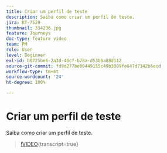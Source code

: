 ```yaml
---
title: Criar um perfil de teste
description: Saiba como criar um perfil de teste.
jira: KT-7529
thumbnail: 334236.jpg
feature: Journeys
doc-type: feature video
team: PM
role: User
level: Beginner
exl-id: b0725be6-2a3d-46cf-b78a-d53b6a88d112
source-git-commit: fd9d277be00449155c49b3809fe647d7342b6acd
workflow-type: tm+mt
source-wordcount: '24'
ht-degree: 100%

---
```


# Criar um perfil de teste

Saiba como criar um perfil de teste.

>[!VIDEO](https://video.tv.adobe.com/v/3417594?quality=12&learn=on&captions=por_br){transcript=true}
